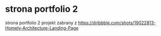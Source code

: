 # strona portfolio 2 
strona portfolio 2 
projekt zabrany z https://dribbble.com/shots/19022813-Homely-Architecture-Landing-Page
